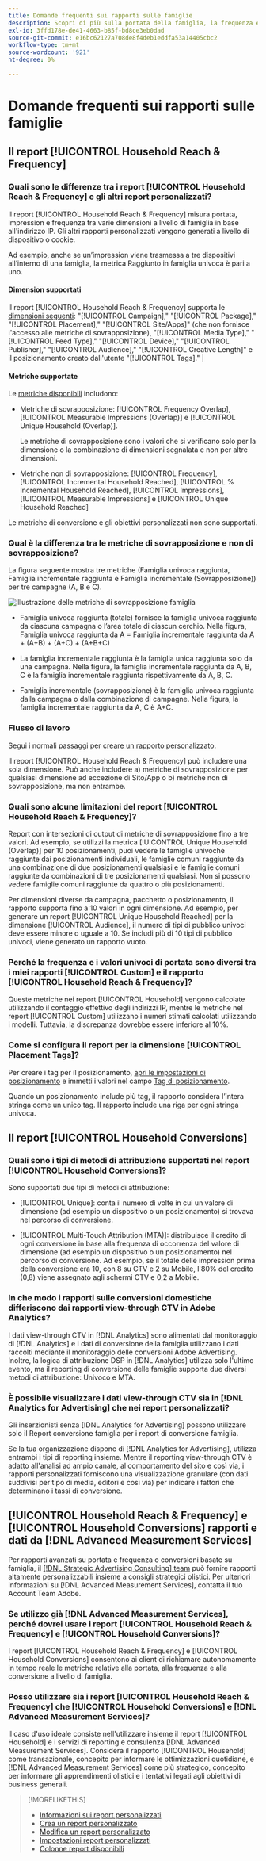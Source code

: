 ```yaml
---
title: Domande frequenti sui rapporti sulle famiglie
description: Scopri di più sulla portata della famiglia, la frequenza e i dati di conversione, compreso il modo in cui i rapporti sulla famiglia sono diversi da altri rapporti e la risoluzione dei problemi.
exl-id: 3ffd178e-de41-4663-b85f-bd8ce3eb0dad
source-git-commit: e16bc62127a708de8f4deb1eddfa53a14405cbc2
workflow-type: tm+mt
source-wordcount: '921'
ht-degree: 0%

---
```


# Domande frequenti sui rapporti sulle famiglie

## Il report [!UICONTROL Household Reach & Frequency]

### Quali sono le differenze tra i report [!UICONTROL Household Reach & Frequency] e gli altri report personalizzati?

Il report [!UICONTROL Household Reach & Frequency] misura portata, impression e frequenza tra varie dimensioni a livello di famiglia in base all&#39;indirizzo IP. Gli altri rapporti personalizzati vengono generati a livello di dispositivo o cookie.

Ad esempio, anche se un’impression viene trasmessa a tre dispositivi all’interno di una famiglia, la metrica Raggiunto in famiglia univoca è pari a uno.

#### Dimension supportati

Il report [!UICONTROL Household Reach & Frequency] supporta le [dimensioni seguenti](/help/dsp/reports/report-columns.md): &quot;[!UICONTROL Campaign],&quot; &quot;[!UICONTROL Package],&quot; &quot;[!UICONTROL Placement],&quot; &quot;[!UICONTROL Site/Apps]&quot; (che non fornisce l&#39;accesso alle metriche di sovrapposizione), &quot;[!UICONTROL Media Type],&quot; &quot;[!UICONTROL Feed Type],&quot; &quot;[!UICONTROL Device],&quot; &quot;[!UICONTROL Publisher],&quot; &quot;[!UICONTROL Audience],&quot; &quot;[!UICONTROL Creative Length]&quot; e il posizionamento creato dall&#39;utente &quot;[!UICONTROL Tags].&quot; |

#### Metriche supportate

Le [metriche disponibili](/help/dsp/reports/report-columns.md) includono:

* Metriche di sovrapposizione: [!UICONTROL Frequency Overlap], [!UICONTROL Measurable Impressions (Overlap)] e [!UICONTROL Unique Household (Overlap)].

  Le metriche di sovrapposizione sono i valori che si verificano solo per la dimensione o la combinazione di dimensioni segnalata e non per altre dimensioni. <!-- For example, it might show the ?? -->

* Metriche non di sovrapposizione: [!UICONTROL Frequency], [!UICONTROL Incremental Household Reached], [!UICONTROL % Incremental Household Reached], [!UICONTROL Impressions], [!UICONTROL Measurable Impressions] e [!UICONTROL Unique Household Reached]

Le metriche di conversione e gli obiettivi personalizzati non sono supportati.

### Qual è la differenza tra le metriche di sovrapposizione e non di sovrapposizione?

La figura seguente mostra tre metriche (Famiglia univoca raggiunta, Famiglia incrementale raggiunta e Famiglia incrementale (Sovrapposizione)) per tre campagne (A, B e C).

![Illustrazione delle metriche di sovrapposizione famiglia](/help/dsp/assets/household-overlap-metrics-illustration.png "Illustrazione delle metriche di sovrapposizione famiglia")

* Famiglia univoca raggiunta (totale) fornisce la famiglia univoca raggiunta da ciascuna campagna o l’area totale di ciascun cerchio. Nella figura, Famiglia univoca raggiunta da A = Famiglia incrementale raggiunta da A + (A+B) + (A+C) + (A+B+C)

* La famiglia incrementale raggiunta è la famiglia unica raggiunta solo da una campagna. Nella figura, la famiglia incrementale raggiunta da A, B, C è la famiglia incrementale raggiunta rispettivamente da A, B, C.

* Famiglia incrementale (sovrapposizione) è la famiglia univoca raggiunta dalla campagna o dalla combinazione di campagne. Nella figura, la famiglia incrementale raggiunta da A, C è A+C.

### Flusso di lavoro

Segui i normali passaggi per [creare un rapporto personalizzato](report-create.md).

Il report [!UICONTROL Household Reach & Frequency] può includere una sola dimensione. Può anche includere a) metriche di sovrapposizione per qualsiasi dimensione ad eccezione di Sito/App o b) metriche non di sovrapposizione, ma non entrambe.

### Quali sono alcune limitazioni del report [!UICONTROL Household Reach & Frequency]?

Report con intersezioni di output di metriche di sovrapposizione fino a tre valori. Ad esempio, se utilizzi la metrica [!UICONTROL Unique Household (Overlap)] per 10 posizionamenti, puoi vedere le famiglie univoche raggiunte dai posizionamenti individuali, le famiglie comuni raggiunte da una combinazione di due posizionamenti qualsiasi e le famiglie comuni raggiunte da combinazioni di tre posizionamenti qualsiasi. Non si possono vedere famiglie comuni raggiunte da quattro o più posizionamenti.

Per dimensioni diverse da campagna, pacchetto o posizionamento, il rapporto supporta fino a 10 valori in ogni dimensione. Ad esempio, per generare un report [!UICONTROL Unique Household Reached] per la dimensione [!UICONTROL Audience], il numero di tipi di pubblico univoci deve essere minore o uguale a 10. Se includi più di 10 tipi di pubblico univoci, viene generato un rapporto vuoto.

### Perché la frequenza e i valori univoci di portata sono diversi tra i miei rapporti [!UICONTROL Custom] e il rapporto [!UICONTROL Household Reach & Frequency]?

Queste metriche nei report [!UICONTROL Household] vengono calcolate utilizzando il conteggio effettivo degli indirizzi IP, mentre le metriche nel report [!UICONTROL Custom] utilizzano i numeri stimati calcolati utilizzando i modelli. Tuttavia, la discrepanza dovrebbe essere inferiore al 10%.

### Come si configura il report per la dimensione [!UICONTROL Placement Tags]?

Per creare i tag per il posizionamento, [apri le impostazioni di posizionamento](/help/dsp/campaign-management/placements/placement-edit.md) e immetti i valori nel campo [Tag di posizionamento](/help/dsp/campaign-management/placements/placement-settings.md).

Quando un posizionamento include più tag, il rapporto considera l’intera stringa come un unico tag. Il rapporto include una riga per ogni stringa univoca.

## Il report [!UICONTROL Household Conversions]

### Quali sono i tipi di metodi di attribuzione supportati nel report [!UICONTROL Household Conversions]?

Sono supportati due tipi di metodi di attribuzione:

* [!UICONTROL Unique]: conta il numero di volte in cui un valore di dimensione (ad esempio un dispositivo o un posizionamento) si trovava nel percorso di conversione.

* [!UICONTROL Multi-Touch Attribution (MTA)]: distribuisce il credito di ogni conversione in base alla frequenza di occorrenza del valore di dimensione (ad esempio un dispositivo o un posizionamento) nel percorso di conversione. Ad esempio, se il totale delle impression prima della conversione era 10, con 8 su CTV e 2 su Mobile, l&#39;80% del credito (0,8) viene assegnato agli schermi CTV e 0,2 a Mobile.

### In che modo i rapporti sulle conversioni domestiche differiscono dai rapporti view-through CTV in Adobe Analytics?

I dati view-through CTV in [!DNL Analytics] sono alimentati dal monitoraggio di [!DNL Analytics] e i dati di conversione della famiglia utilizzano i dati raccolti mediante il monitoraggio delle conversioni Adobe Advertising. Inoltre, la logica di attribuzione DSP in [!DNL Analytics] utilizza solo l&#39;ultimo evento, ma il reporting di conversione delle famiglie supporta due diversi metodi di attribuzione: Univoco e MTA.

### È possibile visualizzare i dati view-through CTV sia in [!DNL Analytics for Advertising] che nei report personalizzati?

Gli inserzionisti senza [!DNL Analytics for Advertising] possono utilizzare solo il Report conversione famiglia per i report di conversione famiglia.

Se la tua organizzazione dispone di [!DNL Analytics for Advertising], utilizza entrambi i tipi di reporting insieme. Mentre il reporting view-through CTV è adatto all&#39;analisi ad ampio canale, al comportamento del sito e così via, i rapporti personalizzati forniscono una visualizzazione granulare (con dati suddivisi per tipo di media, editori e così via) per indicare i fattori che determinano i tassi di conversione.

## [!UICONTROL Household Reach & Frequency] e [!UICONTROL Household Conversions] rapporti e dati da [!DNL Advanced Measurement Services]

Per rapporti avanzati su portata e frequenza o conversioni basate su famiglia, il [[!DNL Strategic Advertising Consulting] team](/help/dsp/introduction/advanced-measurement-services.md) può fornire rapporti altamente personalizzabili insieme a consigli strategici olistici. Per ulteriori informazioni su [!DNL Advanced Measurement Services], contatta il tuo Account Team Adobe.

### Se utilizzo già [!DNL Advanced Measurement Services], perché dovrei usare i report [!UICONTROL Household Reach & Frequency] e [!UICONTROL Household Conversions]?

I report [!UICONTROL Household Reach & Frequency] e [!UICONTROL Household Conversions] consentono ai client di richiamare autonomamente in tempo reale le metriche relative alla portata, alla frequenza e alla conversione a livello di famiglia.

### Posso utilizzare sia i report [!UICONTROL Household Reach & Frequency] che [!UICONTROL Household Conversions] e [!DNL Advanced Measurement Services]?

Il caso d&#39;uso ideale consiste nell&#39;utilizzare insieme il report [!UICONTROL Household] e i servizi di reporting e consulenza [!DNL Advanced Measurement Services]. Considera il rapporto [!UICONTROL Household] come transazionale, concepito per informare le ottimizzazioni quotidiane, e [!DNL Advanced Measurement Services] come più strategico, concepito per informare gli apprendimenti olistici e i tentativi legati agli obiettivi di business generali.

>[!MORELIKETHIS]
>
>* [Informazioni sui report personalizzati](/help/dsp/reports/report-about.md)
>* [Crea un report personalizzato](/help/dsp/reports/report-create.md)
>* [Modifica un report personalizzato](/help/dsp/reports/report-edit.md)
>* [Impostazioni report personalizzati](/help/dsp/reports/report-settings.md)
>* [Colonne report disponibili](/help/dsp/reports/report-columns.md)

